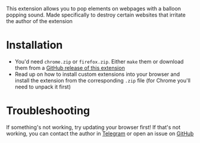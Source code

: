 This extension allows you to pop elements on webpages with a balloon popping sound. Made specifically to destroy certain websites that irritate the author of the extension

# Installation

* You'd need `chrome.zip` or `firefox.zip`. Either `make` them or download them from a [GitHub release of this extension](https://github.com/megahomyak/pop_the_web/releases/latest)
* Read up on how to install custom extensions into your browser and install the extension from the corresponding `.zip` file (for Chrome you'll need to unpack it first)

# Troubleshooting

If something's not working, try updating your browser first! If that's not working, you can contact the author in [Telegram](https://t.me/megahomyak) or open an issue on [GitHub](https://github.com/megahomyak/pop_the_web)
